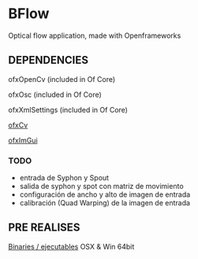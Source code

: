 # BFlow
Optical flow application, made with Openframeworks


## DEPENDENCIES ##

ofxOpenCv (included in Of Core)

ofxOsc (included in Of Core)

ofxXmlSettings (included in Of Core)

[ofxCv](https://github.com/kylemcdonald/ofxCv)

[ofxImGui](https://github.com/jvcleave/ofxImGui)

### TODO ###

- entrada de Syphon y Spout
- salida de syphon y spot con matriz de movimiento
- configuración de ancho y alto de imagen de entrada
- calibración (Quad Warping) de la imagen de entrada

## PRE REALISES ##
[Binaries / ejecutables](https://github.com/matiasrc/BFlow/releases) OSX & Win 64bit

